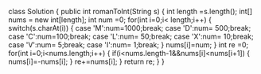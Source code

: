 class Solution {
    public int romanToInt(String s) {
       int length =s.length();
    	int[] nums = new int[length];
    	int num =0;
    	for(int i=0;i< length;i++) {
    		   switch(s.charAt(i)) {
    		   case 'M':num=1000;break;
               case 'D':num= 500;break;
    		   case 'C':num=100;break;
    		   case 'L':num= 50;break;
    		   case 'X':num= 10;break;
    		   case 'V':num= 5;break;
    		   case 'I':num= 1;break;
    		   }
    		   nums[i]=num;
    		   }
    	int re =0;
    	for(int i=0;i<nums.length;i++) {
    		if(i<nums.length-1&&nums[i]<nums[i+1]) {
    			nums[i]=-nums[i];
    		}
    		re+=nums[i];
    	}
        return re;
    }
}
